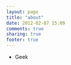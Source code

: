 ```yaml
---
layout: page
title: "about"
date: 2012-02-07 15:09
comments: true
sharing: true
footer: true
---
```


  * Geek